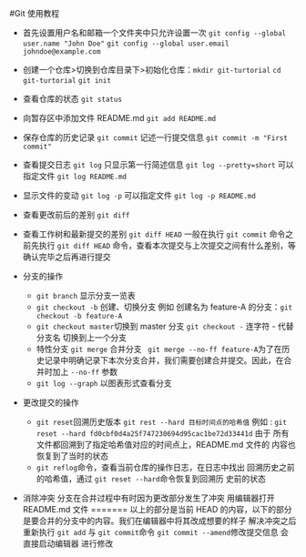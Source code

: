 #Git 使用教程

- 首先设置用户名和邮箱一个文件夹中只允许设置一次 `git config --global user.name "John Doe"` `git config --global user.email johndoe@example.com`
- 创建一个仓库>切换到仓库目录下>初始化仓库：`mkdir git-turtorial` `cd git-turtorial` `git init`
- 查看仓库的状态   `git status`
- 向暂存区中添加文件  README.md `git add README.md` 
- 保存仓库的历史记录 `git commit`     记述一行提交信息 `git commit -m "First commit"`
- 查看提交日志 `git log`  只显示第一行简述信息  `git log --pretty=short` 可以指定文件 `git log README.md`
- 显示文件的变动 `git log -p`  可以指定文件 `git log -p README.md`
- 查看更改前后的差别 `git diff`
- 查看工作树和最新提交的差别  `git diff HEAD`  一般在执行 `git commit` 命令之前先执行 `git diff HEAD` 命令，查看本次提交与上次提交之间有什么差别，等确认完毕之后再进行提交
- 分支的操作  
  - `git branch` 显示分支一览表
  - `git checkout -b` 创建、切换分支  例如 创建名为 feature-A 的分支：`git checkout -b feature-A`
  - `git checkout master`切换到 master 分支    `git checkout -`  连字符 - 代替分支名 切换到上一个分支
  - 特性分支 `git merge`  合并分支  ` git merge --no-ff feature-A`为了在历史记录中明确记录下本次分支合并，我们需要创建合并提交。因此，在合并时加上 `--no-ff` 参数
  - `git log --graph` 以图表形式查看分支

- 更改提交的操作
  - `git reset`回溯历史版本 `git rest --hard 目标时间点的哈希值` 例如 : `git reset --hard fd0cbf0d4a25f747230694d95cac1be72d33441d`   由于 所有文件都回溯到了指定哈希值对应的时间点上，README.md 文件的 内容也恢复到了当时的状态
  - `git reflog`命令，查看当前仓库的操作日志，在日志中找出 回溯历史之前的哈希值，通过 `git reset --hard`命令恢复到回溯历 史前的状态

- 消除冲突  分支在合并过程中有时因为更改部分发生了冲突  用编辑器打开 README.md 文件  ======= 以上的部分是当前 HEAD 的内容，以下的部分是要合并的分支中的内容。我们在编辑器中将其改成想要的样子  解决冲突之后  重新执行 `git add` 与 `git commit`命令    `git commit --amend`修改提交信息  会直接启动编辑器 进行修改

